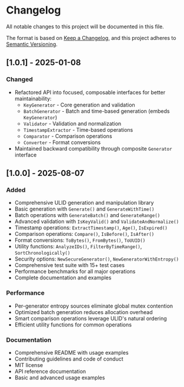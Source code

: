 # Changelog

All notable changes to this project will be documented in this file.

The format is based on [Keep a Changelog](https://keepachangelog.com/en/1.0.0/),
and this project adheres to [Semantic Versioning](https://semver.org/spec/v2.0.0.html).

## [1.0.1] - 2025-01-08

### Changed
- Refactored API into focused, composable interfaces for better maintainability:
  - `KeyGenerator` - Core generation and validation
  - `BatchGenerator` - Batch and time-based generation (embeds `KeyGenerator`)
  - `Validator` - Validation and normalization
  - `TimestampExtractor` - Time-based operations
  - `Comparator` - Comparison operations
  - `Converter` - Format conversions
- Maintained backward compatibility through composite `Generator` interface

## [1.0.0] - 2025-08-07

### Added
- Comprehensive ULID generation and manipulation library
- Basic generation with `Generate()` and `GenerateWithTime()`
- Batch operations with `GenerateBatch()` and `GenerateRange()`
- Advanced validation with `IsKeyValid()` and `ValidateAndNormalize()`
- Timestamp operations: `ExtractTimestamp()`, `Age()`, `IsExpired()`
- Comparison operations: `Compare()`, `IsBefore()`, `IsAfter()`
- Format conversions: `ToBytes()`, `FromBytes()`, `ToUUID()`
- Utility functions: `AnalyzeIDs()`, `FilterByTimeRange()`, `SortChronologically()`
- Security options: `NewSecureGenerator()`, `NewGeneratorWithEntropy()`
- Comprehensive test suite with 15+ test cases
- Performance benchmarks for all major operations
- Complete documentation and examples

### Performance
- Per-generator entropy sources eliminate global mutex contention
- Optimized batch generation reduces allocation overhead
- Smart comparison operations leverage ULID's natural ordering
- Efficient utility functions for common operations

### Documentation
- Comprehensive README with usage examples
- Contributing guidelines and code of conduct
- MIT license
- API reference documentation
- Basic and advanced usage examples

